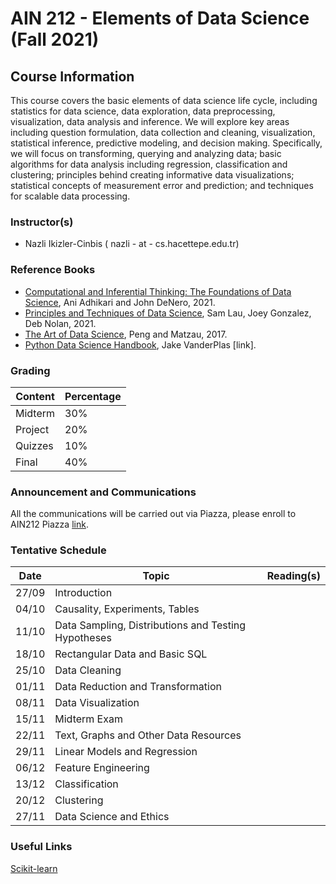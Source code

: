 # AIN 212 - Elements of Data Science (Fall 2021)

## Course Information
This course covers the basic elements of data science life cycle, including statistics for data science, data exploration, data preprocessing, visualization, data analysis and inference. We will explore key areas including question formulation, data collection and cleaning, visualization, statistical inference, predictive modeling, and decision making. Specifically, we will focus on transforming, querying and analyzing data; basic algorithms for data analysis including regression, classification and clustering; principles behind creating informative data visualizations; statistical concepts of measurement error and prediction; and techniques for scalable data processing.

### Instructor(s)
- Nazli Ikizler-Cinbis ( nazli - at - cs.hacettepe.edu.tr) 

### Reference Books
  - [Computational and Inferential Thinking: The Foundations of Data Science](https://inferentialthinking.com/chapters/intro.html), Ani Adhikari and John DeNero, 2021.
  - [Principles and Techniques of Data Science](http://www.textbook.ds100.org/intro.html), Sam Lau, Joey Gonzalez, Deb Nolan, 2021.
  - [The Art of Data Science](https://bookdown.org/rdpeng/artofdatascience/), Peng and Matzau, 2017.
  - [Python Data Science Handbook](https://jakevdp.github.io/PythonDataScienceHandbook/), Jake VanderPlas [link].

### Grading

Content | Percentage
--------- | ----------
Midterm  | 30%
Project | 20% 
Quizzes | 10%
Final | 40%

### Announcement and Communications
All the communications will be carried out via Piazza, please enroll to AIN212 Piazza [link](http://piazza.com/hacettepe.edu.tr/fall2021/ain212).

### Tentative Schedule

Date | Topic | Reading(s)
---------|---------- |--------------
27/09 | Introduction |
04/10 | Causality, Experiments, Tables | 
11/10 | Data Sampling, Distributions and Testing Hypotheses |
18/10 | Rectangular Data and Basic SQL | 
25/10 | Data Cleaning |
01/11 | Data Reduction and Transformation |
08/11 | Data Visualization|
15/11 | Midterm Exam |
22/11 | Text, Graphs and Other Data Resources | 
29/11 | Linear Models and Regression |
06/12 | Feature Engineering |
13/12 | Classification |
20/12 | Clustering |
27/11 | Data Science and Ethics | 


### Useful Links
[Scikit-learn](https://scikit-learn.org/stable/index.html)



